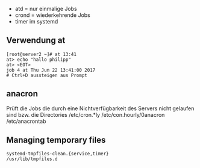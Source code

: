 
* atd = nur einmalige Jobs
* crond = wiederkehrende Jobs
* timer im systemd

## Verwendung at
````
[root@server2 ~]# at 13:41
at> echo "hallo philipp"
at> <EOT>
job 4 at Thu Jun 22 13:41:00 2017
# Ctrl+D aussteigen aus Prompt
````

## anacron
Prüft die Jobs die durch eine Nichtverfügbarkeit des Servers nicht gelaufen sind bzw. die Directories /etc/cron.*ly
/etc/con.hourly/0anacron
/etc/anacrontab

## Managing temporary files
````
systemd-tmpfiles-clean.{service,timer}
/usr/lib/tmpfiles.d
````
